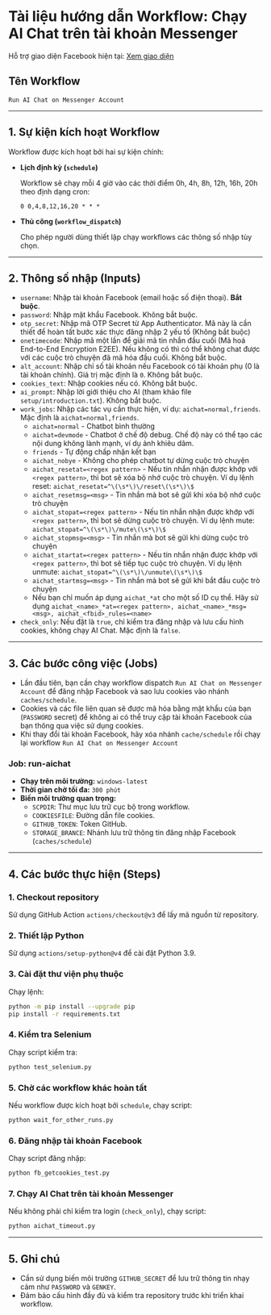 
# **Tài liệu hướng dẫn Workflow: Chạy AI Chat trên tài khoản Messenger**

Hỗ trợ giao diện Facebook hiện tại: [Xem giao diện](https://vincentng295.github.io/gemini_fbchat/static_page/static_page_www_facebook_com_messages_e2ee_t_9256043717836796.html)

## **Tên Workflow**  
`Run AI Chat on Messenger Account`

---

## **1. Sự kiện kích hoạt Workflow**

Workflow được kích hoạt bởi hai sự kiện chính:

- **Lịch định kỳ (`schedule`)**

  Workflow sẽ chạy mỗi 4 giờ vào các thời điểm 0h, 4h, 8h, 12h, 16h, 20h theo định dạng cron:
  ```cron
  0 0,4,8,12,16,20 * * *
  ```

- **Thủ công (`workflow_dispatch`)**

  Cho phép người dùng thiết lập chạy workflows các thông số nhập tùy chọn.

---

## **2. Thông số nhập (Inputs)**

- `username`: Nhập tài khoản Facebook (email hoặc số điện thoại). **Bắt buộc**.
- `password`: Nhập mật khẩu Facebook. Không bắt buộc.
- `otp_secret`: Nhập mã OTP Secret từ App Authenticator. Mã này là cần thiết để hoàn tất bước xác thực đăng nhập 2 yếu tố (Không bắt buộc)
- `onetimecode`: Nhập mã một lần để giải mã tin nhắn đầu cuối (Mã hoá End-to-End Encryption E2EE). Nếu không có thì có thể không chat được với các cuộc trò chuyện đã mã hóa đầu cuối. Không bắt buộc.
- `alt_account`: Nhập chỉ số tài khoản nếu Facebook có tài khoản phụ (0 là tài khoản chính). Giá trị mặc định là `0`. Không bắt buộc.
- `cookies_text`: Nhập cookies nếu có. Không bắt buộc.
- `ai_prompt`: Nhập lời giới thiệu cho AI (tham khảo file `setup/introduction.txt`). Không bắt buộc.
- `work_jobs`: Nhập các tác vụ cần thực hiện, ví dụ: `aichat=normal,friends`. Mặc định là `aichat=normal,friends`.
  + `aichat=normal` - Chatbot bình thường
  + `aichat=devmode` - Chatbot ở chế độ debug. Chế độ này có thể tạo các nội dung không lành mạnh, ví dụ ảnh khiêu dâm.
  + `friends` - Tự động chấp nhận kết bạn
  + `aichat_nobye` - Không cho phép chatbot tự dừng cuộc trò chuyện
  + `aichat_resetat=<regex pattern>` - Nếu tin nhắn nhận được khớp với `<regex pattern>`, thì bot sẽ xóa bộ nhớ cuộc trò chuyện. Ví dụ lệnh reset: `aichat_resetat=^\(\s*\)\/reset\(\s*\)\$`
  + `aichat_resetmsg=<msg>` - Tin nhắn mà bot sẽ gửi khi xóa bộ nhớ cuộc trò chuyện
  + `aichat_stopat=<regex pattern>` - Nếu tin nhắn nhận được khớp với `<regex pattern>`, thì bot sẽ dừng cuộc trò chuyện. Ví dụ lệnh mute: `aichat_stopat=^\(\s*\)\/mute\(\s*\)\$`
  + `aichat_stopmsg=<msg>` - Tin nhắn mà bot sẽ gửi khi dừng cuộc trò chuyện
  + `aichat_startat=<regex pattern>` - Nếu tin nhắn nhận được khớp với `<regex pattern>`, thì bot sẽ tiếp tục cuộc trò chuyện. Ví dụ lệnh unmute: `aichat_stopat=^\(\s*\)\/unmute\(\s*\)\$`
  + `aichat_startmsg=<msg>` - Tin nhắn mà bot sẽ gửi khi bắt đầu cuộc trò chuyện
  + Nếu bạn chỉ muốn áp dụng `aichat_*at` cho một số ID cụ thể. Hãy sử dụng `aichat_<name>_*at=<regex pattern>, aichat_<name>_*msg=<msg>, aichat_<fbid>_rules=<name>`
- `check_only`: Nếu đặt là `true`, chỉ kiểm tra đăng nhập và lưu cấu hình cookies, không chạy AI Chat. Mặc định là `false`.

---

## **3. Các bước công việc (Jobs)**

- Lần đầu tiên, bạn cần chạy workflow dispatch `Run AI Chat on Messenger Account` để đăng nhập Facebook và sao lưu cookies vào nhánh `caches/schedule`.
- Cookies và các file liên quan sẽ được mã hóa bằng mật khẩu của bạn (`PASSWORD` secret) để không ai có thể truy cập tài khoản Facebook của bạn thông qua việc sử dụng cookies.
- Khi thay đổi tài khoản Facebook, hãy xóa nhánh `cache/schedule` rồi chạy lại workflow `Run AI Chat on Messenger Account`

### **Job: run-aichat**

- **Chạy trên môi trường:** `windows-latest`
- **Thời gian chờ tối đa:** `300 phút`
- **Biến môi trường quan trọng:**  
  - `SCPDIR`: Thư mục lưu trữ cục bộ trong workflow.
  - `COOKIESFILE`: Đường dẫn file cookies.
  - `GITHUB_TOKEN`: Token GitHub.
  - `STORAGE_BRANCE`: Nhánh lưu trữ thông tin đăng nhập Facebook (`caches/schedule`)

---

## **4. Các bước thực hiện (Steps)**

### **1. Checkout repository**
Sử dụng GitHub Action `actions/checkout@v3` để lấy mã nguồn từ repository.

### **2. Thiết lập Python**
Sử dụng `actions/setup-python@v4` để cài đặt Python 3.9.

### **3. Cài đặt thư viện phụ thuộc**
Chạy lệnh:
```bash
python -m pip install --upgrade pip
pip install -r requirements.txt
```

### **4. Kiểm tra Selenium**
Chạy script kiểm tra:
```bash
python test_selenium.py
```

### **5. Chờ các workflow khác hoàn tất**
Nếu workflow được kích hoạt bởi `schedule`, chạy script:
```bash
python wait_for_other_runs.py
```

### **6. Đăng nhập tài khoản Facebook**
Chạy script đăng nhập:
```bash
python fb_getcookies_test.py
```

### **7. Chạy AI Chat trên tài khoản Messenger**
Nếu không phải chỉ kiểm tra login (`check_only`), chạy script:
```bash
python aichat_timeout.py
```

---

## **5. Ghi chú**

- Cần sử dụng biến môi trường `GITHUB_SECRET` để lưu trữ thông tin nhạy cảm như `PASSWORD` và `GENKEY`.  
- Đảm bảo cấu hình đầy đủ và kiểm tra repository trước khi triển khai workflow.